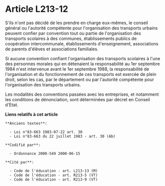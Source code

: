 # Article L213-12

S'ils n'ont pas décidé de les prendre en charge eux-mêmes, le conseil général ou l'autorité compétente pour l'organisation
des transports urbains peuvent confier par convention tout ou partie de l'organisation des transports scolaires à des
communes, établissements publics de coopération intercommunale, établissements d'enseignement, associations de parents
d'élèves et associations familiales.

Si aucune convention confiant l'organisation des transports scolaires à l'une des personnes morales qui en détenaient la
responsabilité au 1er septembre 1984 n'est intervenue avant le 1er septembre 1988, la responsabilité de l'organisation et du
fonctionnement de ces transports est exercée de plein droit, selon les cas, par le département ou par l'autorité compétente
pour l'organisation des transports urbains.

Les modalités des conventions passées avec les entreprises, et notamment les conditions de dénonciation, sont déterminées par
décret en Conseil d'Etat.

**Liens relatifs à cet article**

	**Anciens textes**:

	  - Loi n°83-663 1983-07-22 art. 30
	  - Loi n°83-663 du 22 juillet 1983 - art. 30 (Ab)

	**Codifié par**:

	  - Ordonnance 2000-549 2000-06-15

	**Cité par**:

	  - Code de l'éducation - art. L213-13 (M)
	  - Code de l'éducation - art. R213-5 (VT)
	  - Code de l'éducation - art. R213-9 (VT)

